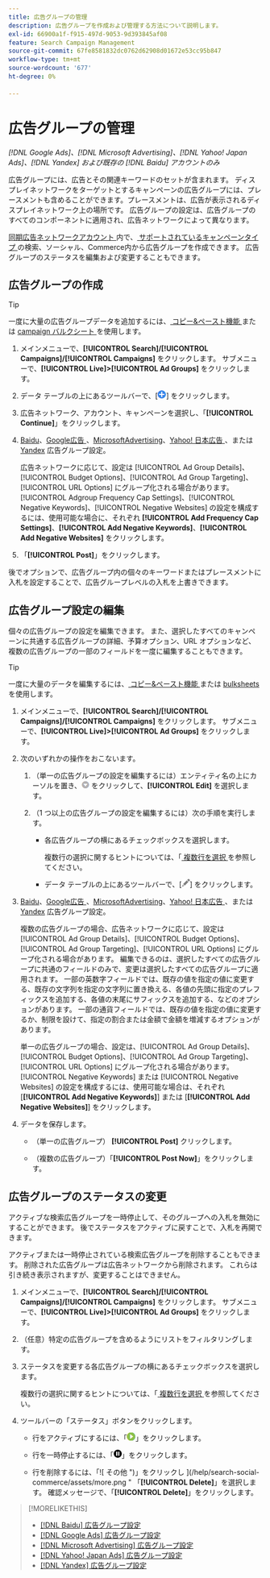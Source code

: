 ```yaml
---
title: 広告グループの管理
description: 広告グループを作成および管理する方法について説明します。
exl-id: 66900a1f-f915-497d-9053-9d393845af08
feature: Search Campaign Management
source-git-commit: 67fe8581832dc0762d62908d01672e53cc95b847
workflow-type: tm+mt
source-wordcount: '677'
ht-degree: 0%

---
```


# 広告グループの管理

*[!DNL Google Ads]、[!DNL Microsoft Advertising]、[!DNL Yahoo! Japan Ads]、[!DNL Yandex] および既存の [!DNL Baidu] アカウントのみ*

広告グループには、広告とその関連キーワードのセットが含まれます。 ディスプレイネットワークをターゲットとするキャンペーンの広告グループには、プレースメントも含めることができます。プレースメントは、広告が表示されるディスプレイネットワーク上の場所です。 広告グループの設定は、広告グループのすべてのコンポーネントに適用され、広告ネットワークによって異なります。

[ 同期広告ネットワークアカウント ](/help/search-social-commerce/campaign-management/accounts/ad-network-account-about.md) 内で、[ サポートされているキャンペーンタイプ ](/help/search-social-commerce/introduction/supported-inventory.md) の検索、ソーシャル、Commerce内から広告グループを作成できます。 広告グループのステータスを編集および変更することもできます。

## 広告グループの作成

>[!TIP]
>
>一度に大量の広告グループデータを追加するには、[ コピー&amp;ペースト機能 ](/help/search-social-commerce/campaign-management/campaigns/copy-paste.md) または [campaign バルクシート ](/help/search-social-commerce/campaign-management/bulksheets/bulksheet-about.md) を使用します。

1. メインメニューで、**[!UICONTROL Search]/[!UICONTROL Campaigns]/[!UICONTROL Campaigns]** をクリックします。 サブメニューで、**[!UICONTROL Live]>[!UICONTROL Ad Groups]** をクリックします。

1. データ テーブルの上にあるツールバーで、[![ 作成 ](/help/search-social-commerce/assets/add.png " 作成 ")] をクリックします。

1. 広告ネットワーク、アカウント、キャンペーンを選択し、「**[!UICONTROL Continue]**」をクリックします。

1. [Baidu](/help/search-social-commerce/campaign-management/campaigns/ad-group-settings-baidu.md)、[Google広告 ](/help/search-social-commerce/campaign-management/campaigns/ad-group-settings-google.md)、[MicrosoftAdvertising](/help/search-social-commerce/campaign-management/campaigns/ad-group-settings-microsoft.md)、[Yahoo! 日本広告 ](/help/search-social-commerce/campaign-management/campaigns/ad-group-settings-yahoo-japan.md)、または [Yandex](/help/search-social-commerce/campaign-management/campaigns/ad-group-settings-yandex.md) 広告グループ設定。

   広告ネットワークに応じて、設定は [!UICONTROL Ad Group Details]、[!UICONTROL Budget Options]、[!UICONTROL Ad Group Targeting]、[!UICONTROL URL Options] にグループ化される場合があります。 [!UICONTROL Adgroup Frequency Cap Settings]、[!UICONTROL Negative Keywords]、[!UICONTROL Negative Websites] の設定を構成するには、使用可能な場合に、それぞれ **[!UICONTROL Add Frequency Cap Settings]**、**[!UICONTROL Add Negative Keywords]**、**[!UICONTROL Add Negative Websites]** をクリックします。

1. 「**[!UICONTROL Post]**」をクリックします。

後でオプションで、広告グループ内の個々のキーワードまたはプレースメントに入札を設定することで、広告グループレベルの入札を上書きできます。

## 広告グループ設定の編集

個々の広告グループの設定を編集できます。 また、選択したすべてのキャンペーンに共通する広告グループの詳細、予算オプション、URL オプションなど、複数の広告グループの一部のフィールドを一度に編集することもできます。

>[!TIP]
>
>一度に大量のデータを編集するには、[ コピー&amp;ペースト機能 ](/help/search-social-commerce/campaign-management/campaigns/copy-paste.md) または [bulksheets](/help/search-social-commerce/campaign-management/bulksheets/bulksheet-about.md) を使用します。

1. メインメニューで、**[!UICONTROL Search]/[!UICONTROL Campaigns]/[!UICONTROL Campaigns]** をクリックします。 サブメニューで、**[!UICONTROL Live]>[!UICONTROL Ad Groups]** をクリックします。

1. 次のいずれかの操作をおこないます。

   1. （単一の広告グループの設定を編集するには）エンティティ名の上にカーソルを置き、![ メニューアイコン ](/help/search-social-commerce/assets/arrow-dropdown-menu.png " メニューアイコン ") をクリックして、**[!UICONTROL Edit]** を選択します。

   1. （1 つ以上の広告グループの設定を編集するには）次の手順を実行します。

      * 各広告グループの横にあるチェックボックスを選択します。

        複数行の選択に関するヒントについては、「[ 複数行を選択 ](/help/search-social-commerce/common-tasks/navigation-editing-selection/multiple-rows-select.md) を参照してください。

      * データ テーブルの上にあるツールバーで、[![ 編集 ](/help/search-social-commerce/assets/edit.png " 編集 ")] をクリックします。

1. [Baidu](/help/search-social-commerce/campaign-management/campaigns/ad-group-settings-baidu.md)、[Google広告 ](/help/search-social-commerce/campaign-management/campaigns/ad-group-settings-google.md)、[MicrosoftAdvertising](/help/search-social-commerce/campaign-management/campaigns/ad-group-settings-microsoft.md)、[Yahoo! 日本広告 ](/help/search-social-commerce/campaign-management/campaigns/ad-group-settings-yahoo-japan.md)、または [Yandex](/help/search-social-commerce/campaign-management/campaigns/ad-group-settings-yandex.md) 広告グループ設定。

   複数の広告グループの場合、広告ネットワークに応じて、設定は [!UICONTROL Ad Group Details]、[!UICONTROL Budget Options]、[!UICONTROL Ad Group Targeting]、[!UICONTROL URL Options] にグループ化される場合があります。 編集できるのは、選択したすべての広告グループに共通のフィールドのみで、変更は選択したすべての広告グループに適用されます。 一部の英数字フィールドでは、既存の値を指定の値に変更する、既存の文字列を指定の文字列に置き換える、各値の先頭に指定のプレフィックスを追加する、各値の末尾にサフィックスを追加する、などのオプションがあります。 一部の通貨フィールドでは、既存の値を指定の値に変更するか、制限を設けて、指定の割合または金額で金額を増減するオプションがあります。

   単一の広告グループの場合、設定は、[!UICONTROL Ad Group Details]、[!UICONTROL Budget Options]、[!UICONTROL Ad Group Targeting]、[!UICONTROL URL Options] にグループ化される場合があります。 [!UICONTROL Negative Keywords] または [!UICONTROL Negative Websites] の設定を構成するには、使用可能な場合は、それぞれ [**[!UICONTROL Add Negative Keywords]**] または [**[!UICONTROL Add Negative Websites]**] をクリックします。

1. データを保存します。

   * （単一の広告グループ） **[!UICONTROL Post]** クリックします。

   * （複数の広告グループ）「**[!UICONTROL Post Now]**」をクリックします。

## 広告グループのステータスの変更

アクティブな検索広告グループを一時停止して、そのグループへの入札を無効にすることができます。 後でステータスをアクティブに戻すことで、入札を再開できます。

アクティブまたは一時停止されている検索広告グループを削除することもできます。 削除された広告グループは広告ネットワークから削除されます。 これらは引き続き表示されますが、変更することはできません。

1. メインメニューで、**[!UICONTROL Search]/[!UICONTROL Campaigns]/[!UICONTROL Campaigns]** をクリックします。 サブメニューで、**[!UICONTROL Live]>[!UICONTROL Ad Groups]** をクリックします。

1. （任意）特定の広告グループを含めるようにリストをフィルタリングします。

1. ステータスを変更する各広告グループの横にあるチェックボックスを選択します。

   複数行の選択に関するヒントについては、「[ 複数行を選択 ](/help/search-social-commerce/common-tasks/navigation-editing-selection/multiple-rows-select.md) を参照してください。

1. ツールバーの「ステータス」ボタンをクリックします。
   * 行をアクティブにするには、「![ アクティブ化 ](/help/search-social-commerce/assets/activate.png " アクティブ化 ")」をクリックします。

   * 行を一時停止するには、「![ 一時停止 ](/help/search-social-commerce/assets/pause.png " 一時停止 ")」をクリックします。

   * 行を削除するには、「![ その他 ")」をクリックし ](/help/search-social-commerce/assets/more.png " 「**[!UICONTROL Delete]**」を選択します。 確認メッセージで、「**[!UICONTROL Delete]**」をクリックします。

>[!MORELIKETHIS]
>
>* [[!DNL Baidu]  広告グループ設定 ](/help/search-social-commerce/campaign-management/campaigns/ad-group-settings-baidu.md)
>* [[!DNL Google Ads]  広告グループ設定 ](/help/search-social-commerce/campaign-management/campaigns/ad-group-settings-google.md)
>* [[!DNL Microsoft Advertising]  広告グループ設定 ](/help/search-social-commerce/campaign-management/campaigns/ad-group-settings-microsoft.md)
>* [[!DNL Yahoo! Japan Ads]  広告グループ設定 ](/help/search-social-commerce/campaign-management/campaigns/ad-group-settings-yahoo-japan.md)
>* [[!DNL Yandex]  広告グループ設定 ](/help/search-social-commerce/campaign-management/campaigns/ad-group-settings-yandex.md)
